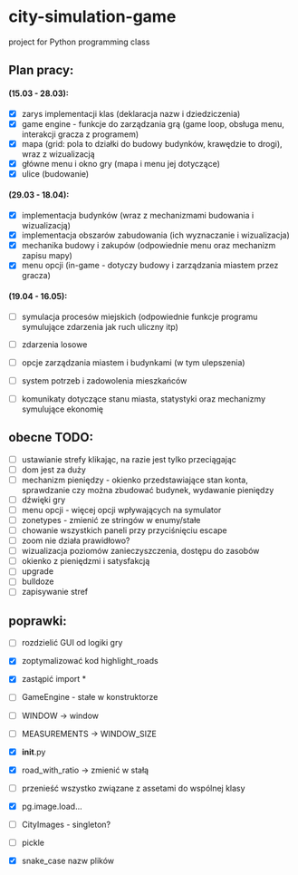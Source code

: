 # city-simulation-game
project for Python programming class

## Plan pracy:
#### (15.03 - 28.03):
- [x] zarys implementacji klas (deklaracja nazw i dziedziczenia)
- [x] game engine - funkcje do zarządzania grą (game loop, obsługa menu, interakcji gracza z programem)
- [x] mapa (grid: pola to działki do budowy budynków, krawędzie to drogi), wraz z wizualizacją
- [x] główne menu i okno gry (mapa i menu jej dotyczące)
- [x] ulice (budowanie)

#### (29.03 - 18.04):
- [x] implementacja budynków (wraz z mechanizmami budowania i wizualizacją)
- [x] implementacja obszarów zabudowania (ich wyznaczanie i wizualizacja)
- [x] mechanika budowy i zakupów (odpowiednie menu oraz mechanizm zapisu mapy)
- [x] menu opcji (in-game - dotyczy budowy i zarządzania miastem przez gracza)

#### (19.04 - 16.05):
- [ ] symulacja procesów miejskich (odpowiednie funkcje programu symulujące zdarzenia jak ruch uliczny itp)
- [ ] zdarzenia losowe
- [ ] opcje zarządzania miastem i budynkami (w tym ulepszenia)
- [ ] system potrzeb i zadowolenia mieszkańców
- [ ] komunikaty dotyczące stanu miasta, statystyki oraz mechanizmy symulujące ekonomię


## obecne TODO:
- [ ] ustawianie strefy klikając, na razie jest tylko przeciągając
- [ ] dom jest za duży
- [ ] mechanizm pieniędzy - okienko przedstawiające stan konta, sprawdzanie czy można zbudować budynek, wydawanie pieniędzy
- [ ] dźwięki gry
- [ ] menu opcji - więcej opcji wpływających na symulator
- [ ] zonetypes - zmienić ze stringów w enumy/stałe
- [ ] chowanie wszystkich paneli przy przyciśnięciu escape
- [ ] zoom nie działa prawidłowo?
- [ ] wizualizacja poziomów zanieczyszczenia, dostępu do zasobów
- [ ] okienko z pieniędzmi i satysfakcją 
- [ ] upgrade
- [ ] bulldoze
- [ ] zapisywanie stref

## poprawki:
- [ ] rozdzielić GUI od logiki gry
- [x] zoptymalizować kod highlight_roads
- [x] zastąpić import *
- [ ] GameEngine - stałe w konstruktorze
- [ ] WINDOW -> window
- [ ] MEASUREMENTS -> WINDOW_SIZE
- [x] __init__.py
- [x] road_with_ratio -> zmienić w stałą
- [ ] przenieść wszystko związane z assetami do wspólnej klasy
- [x] pg.image.load...
- [ ] CityImages - singleton?
- [ ] pickle
- [x] snake_case nazw plików

